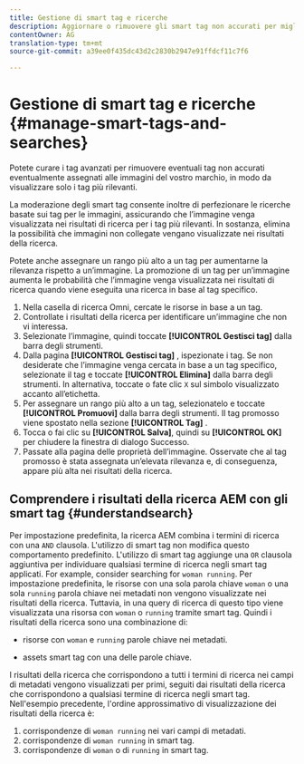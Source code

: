 ```yaml
---
title: Gestione di smart tag e ricerche
description: Aggiornare o rimuovere gli smart tag non accurati per migliorare la pertinenza dei tag
contentOwner: AG
translation-type: tm+mt
source-git-commit: a39ee0f435dc43d2c2830b2947e91ffdcf11c7f6

---
```



# Gestione di smart tag e ricerche {#manage-smart-tags-and-searches}

<!--
TBD: This article should be merged into a new, uber article for Smart Tags. Delete this article then. Cloud service article is merged.
-->

Potete curare i tag avanzati per rimuovere eventuali tag non accurati eventualmente assegnati alle immagini del vostro marchio, in modo da visualizzare solo i tag più rilevanti.

La moderazione degli smart tag consente inoltre di perfezionare le ricerche basate sui tag per le immagini, assicurando che l’immagine venga visualizzata nei risultati di ricerca per i tag più rilevanti. In sostanza, elimina la possibilità che immagini non collegate vengano visualizzate nei risultati della ricerca.

Potete anche assegnare un rango più alto a un tag per aumentarne la rilevanza rispetto a un’immagine. La promozione di un tag per un’immagine aumenta le probabilità che l’immagine venga visualizzata nei risultati di ricerca quando viene eseguita una ricerca in base al tag specifico.

1. Nella casella di ricerca Omni, cercate le risorse in base a un tag.
1. Controllate i risultati della ricerca per identificare un’immagine che non vi interessa.
1. Selezionate l’immagine, quindi toccate **[!UICONTROL Gestisci tag]** dalla barra degli strumenti.
1. Dalla pagina **[!UICONTROL Gestisci tag]** , ispezionate i tag. Se non desiderate che l’immagine venga cercata in base a un tag specifico, selezionate il tag e toccate **[!UICONTROL Elimina]** dalla barra degli strumenti. In alternativa, toccate o fate clic `X` sul simbolo visualizzato accanto all’etichetta.
1. Per assegnare un rango più alto a un tag, selezionatelo e toccate **[!UICONTROL Promuovi]** dalla barra degli strumenti. Il tag promosso viene spostato nella sezione **[!UICONTROL Tag]** .
1. Tocca o fai clic su **[!UICONTROL Salva]**, quindi su **[!UICONTROL OK]** per chiudere la finestra di dialogo Successo.
1. Passate alla pagina delle proprietà dell’immagine. Osservate che al tag promosso è stata assegnata un’elevata rilevanza e, di conseguenza, appare più alta nei risultati della ricerca.

## Comprendere i risultati della ricerca AEM con gli smart tag {#understandsearch}

Per impostazione predefinita, la ricerca AEM combina i termini di ricerca con una `AND` clausola. L&#39;utilizzo di smart tag non modifica questo comportamento predefinito. L&#39;utilizzo di smart tag aggiunge una `OR` clausola aggiuntiva per individuare qualsiasi termine di ricerca negli smart tag applicati. For example, consider searching for `woman running`. Per impostazione predefinita, le risorse con una sola parola chiave `woman` o una sola `running` parola chiave nei metadati non vengono visualizzate nei risultati della ricerca. Tuttavia, in una query di ricerca di questo tipo viene visualizzata una risorsa con `woman` o `running` tramite smart tag. Quindi i risultati della ricerca sono una combinazione di:

* risorse con `woman` e `running` parole chiave nei metadati.

* assets smart tag con una delle parole chiave.

I risultati della ricerca che corrispondono a tutti i termini di ricerca nei campi di metadati vengono visualizzati per primi, seguiti dai risultati della ricerca che corrispondono a qualsiasi termine di ricerca negli smart tag. Nell&#39;esempio precedente, l&#39;ordine approssimativo di visualizzazione dei risultati della ricerca è:

1. corrispondenze di `woman running` nei vari campi di metadati.
1. corrispondenze di `woman running` in smart tag.
1. corrispondenze di `woman` o di `running` in smart tag.

